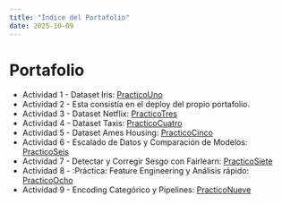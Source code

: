 ```yaml
---
title: "Índice del Portafolio"
date: 2025-10-09
---
```


# Portafolio

- Actividad 1 - Dataset Iris: [PracticoUno](./InfoActividades/PracticoUno.md)
- Actividad 2 - Esta consistía en el deploy del propio portafolio.
- Actividad 3 - Dataset Netflix: [PracticoTres](./InfoActividades/PracticoTres.md)
- Actividad 4 - Dataset Taxis: [PracticoCuatro](./InfoActividades/PracticoCuatro.md)
- Actividad 5 - Dataset Ames Housing: [PracticoCinco](./InfoActividades/PracticoCinco.md)
- Actividad 6 - Escalado de Datos y Comparación de Modelos: [PracticoSeis](./InfoActividades/PracticoSeis.md)
- Actividad 7 - Detectar y Corregir Sesgo con Fairlearn: [PracticoSiete](./InfoActividades/PracticoSiete.md)
- Actividad 8 - :Práctica: Feature Engineering y Análisis rápido: [PracticoOcho](./InfoActividades/PracticoOcho.md)
- Actividad 9 - Encoding Categórico y Pipelines: [PracticoNueve](./InfoActividades/PracticoNueve.md)
